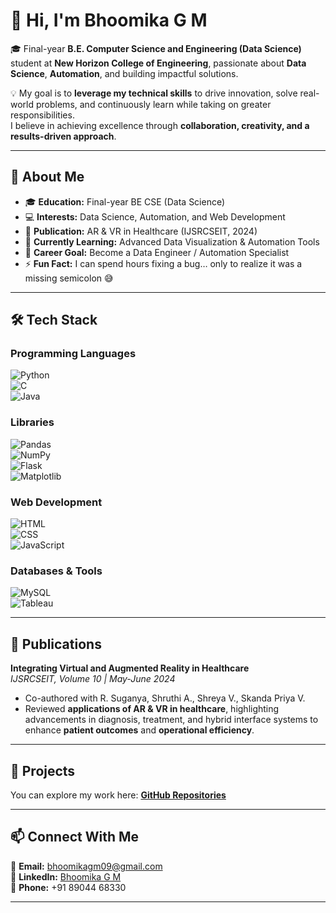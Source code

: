 # 👋 Hi, I'm Bhoomika G M  

🎓 Final-year **B.E. Computer Science and Engineering (Data Science)** student at **New Horizon College of Engineering**, passionate about **Data Science**, **Automation**, and building impactful solutions.  

💡 My goal is to **leverage my technical skills** to drive innovation, solve real-world problems, and continuously learn while taking on greater responsibilities.  
I believe in achieving excellence through **collaboration, creativity, and a results-driven approach**.  

---

## 📌 About Me  
- 🎓 **Education:** Final-year BE CSE (Data Science)  
- 💻 **Interests:** Data Science, Automation, and Web Development  
- 📄 **Publication:** AR & VR in Healthcare (IJSRCSEIT, 2024)  
- 🌱 **Currently Learning:** Advanced Data Visualization & Automation Tools  
- 🎯 **Career Goal:** Become a Data Engineer / Automation Specialist  
- ⚡ **Fun Fact:** I can spend hours fixing a bug… only to realize it was a missing semicolon 😅  

---

## 🛠 Tech Stack  

### Programming Languages  
![Python](https://img.shields.io/badge/Python-3776AB?style=for-the-badge&logo=python&logoColor=white)  
![C](https://img.shields.io/badge/C-00599C?style=for-the-badge&logo=c&logoColor=white)  
![Java](https://img.shields.io/badge/Java-007396?style=for-the-badge&logo=java&logoColor=white)  

### Libraries  
![Pandas](https://img.shields.io/badge/Pandas-150458?style=for-the-badge&logo=pandas&logoColor=white)  
![NumPy](https://img.shields.io/badge/Numpy-013243?style=for-the-badge&logo=numpy&logoColor=white)  
![Flask](https://img.shields.io/badge/Flask-000000?style=for-the-badge&logo=flask&logoColor=white)  
![Matplotlib](https://img.shields.io/badge/Matplotlib-11557c?style=for-the-badge)  

### Web Development  
![HTML](https://img.shields.io/badge/HTML5-E34F26?style=for-the-badge&logo=html5&logoColor=white)  
![CSS](https://img.shields.io/badge/CSS3-1572B6?style=for-the-badge&logo=css3&logoColor=white)  
![JavaScript](https://img.shields.io/badge/JavaScript-F7DF1E?style=for-the-badge&logo=javascript&logoColor=black)  

### Databases & Tools  
![MySQL](https://img.shields.io/badge/MySQL-4479A1?style=for-the-badge&logo=mysql&logoColor=white)  
![Tableau](https://img.shields.io/badge/Tableau-E97627?style=for-the-badge&logo=tableau&logoColor=white)  

---

## 📄 Publications  
**Integrating Virtual and Augmented Reality in Healthcare**  
*IJSRCSEIT, Volume 10 | May-June 2024*  
- Co-authored with R. Suganya, Shruthi A., Shreya V., Skanda Priya V.  
- Reviewed **applications of AR & VR in healthcare**, highlighting advancements in diagnosis, treatment, and hybrid interface systems to enhance **patient outcomes** and **operational efficiency**.

---

## 🚀 Projects  
You can explore my work here: [**GitHub Repositories**](https://github.com/bhoomi-gm)  

---

## 📫 Connect With Me  
📧 **Email:** [bhoomikagm09@gmail.com](mailto:bhoomikagm09@gmail.com)  
💼 **LinkedIn:** [Bhoomika G M](https://www.linkedin.com/in/bhoomika-g-m-b598052a8/)  
📱 **Phone:** +91 89044 68330  

---


